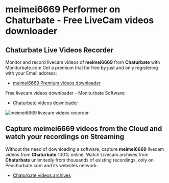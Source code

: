 # meimei6669 Performer on Chaturbate - Free LiveCam videos downloader

## Chaturbate Live Videos Recorder

Monitor and record livecam videos of **meimei6669** from **Chaturbate** with Moniturbate.com
Get a premium trial for free by just and only registering with your Email address:
* [meimei6669 Premium videos downloader](https://moniturbate.com/request-demo-licence-key.html)

Free livecam videos downloader - Moniturbate Software:
* [Chaturbate videos downloader](https://moniturbate.com/moniturbate-download-software.html)

![meimei6669 livecam videos recorder](https://peachurnet.com/templates/moniturbate-software.png)


## Capture meimei6669 videos from the Cloud and watch your recordings on Streaming

Without the need of downloading a software, capture **meimei6669** livecam videos from **Chaturbate** 100% online.
Watch Livecam archives from **Chaturbate** unlimitedly from thousands of existing recordings, only on Peachurbate.com and its websites network:
* [Chaturbate videos archives](https://peachurnet.com/)